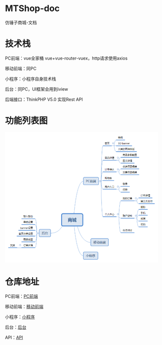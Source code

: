# MTShop-doc
仿锤子商城-文档



# 技术栈

PC前端：vue全家桶 vue+vue-router-vuex，http请求使用axios

移动前端：同PC

小程序：小程序自身技术栈

后台：同PC，UI框架会用到iview

后端接口：ThinkPHP V5.0 实现Rest API



# 功能列表图

![功能列表图](./need-list.png)

# 仓库地址

PC前端：[PC前端](https://github.com/chokingwin/MTShop-pc-frontend)

移动前端：[移动前端](https://github.com/chokingwin/MTShop-mobile-frontend)

小程序：[小程序](https://github.com/chokingwin/MTShop-miniprogram)

后台：[后台](https://github.com/chokingwin/MTShop-backend)

API：[API](https://github.com/chokingwin/MTShop-REST-API)

